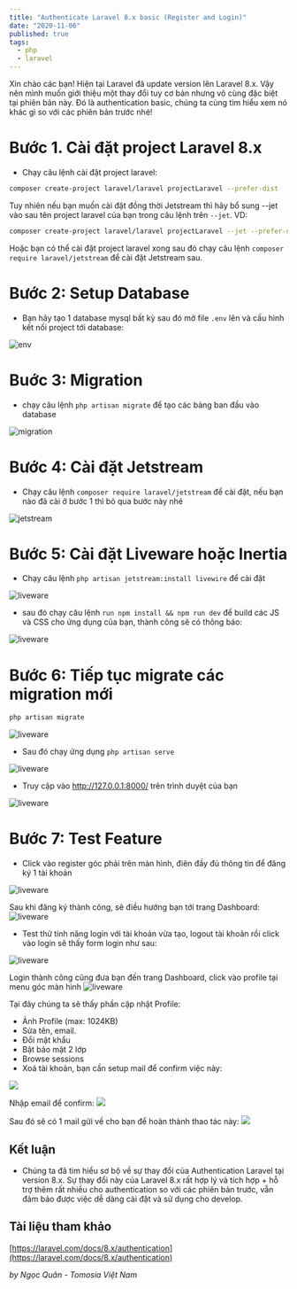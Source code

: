 ```yaml
---
title: "Authenticate Laravel 8.x basic (Register and Login)"
date: "2020-11-06"
published: true
tags:
  - php
  - laravel
---
```

Xin chào các bạn! Hiện tại Laravel đã update version lên Laravel 8.x. Vậy nên mình muốn giới thiệu một thay đổi tuy cơ bản nhưng vô cùng đặc biệt tại phiên bản này. Đó là authentication basic, chúng ta cùng tìm hiểu xem nó khác gì so với các phiên bản trước nhé!

# Bước 1. Cài đặt project Laravel 8.x
- Chạy câu lệnh cài đặt project laravel:
```bash
composer create-project laravel/laravel projectLaravel --prefer-dist
```
Tuy nhiên nếu bạn muốn cài đặt đồng thời Jetstream thì hãy bổ sung --jet vào sau tên project laravel của bạn trong câu lệnh trên `--jet`. VD: 
```bash
composer create-project laravel/laravel projectLaravel --jet --prefer-dist
```
Hoặc bạn có thể cài đặt project laravel xong sau đó chạy câu lệnh `composer require laravel/jetstream` để cài đặt Jetstream sau.
# Bước 2: Setup Database
- Bạn hãy tạo 1 database mysql bất kỳ sau đó mở file `.env` lên và cấu hình kết nối project tới database:
<img src="/posts/auth-basic-laravel-8.x/env.png" alt="env">

# Buớc 3: Migration
- chạy câu lệnh `php artisan migrate` để tạo các bảng ban đầu vào database
<img src="/posts/auth-basic-laravel-8.x/migration.png" alt="migration">

# Bước 4: Cài đặt Jetstream
- Chạy câu lệnh `composer require laravel/jetstream` để cài đặt, nếu bạn nào đã cài ở bước 1 thì bỏ qua bước này nhé
<img src="/posts/auth-basic-laravel-8.x/jetstream.png" alt="jetstream">

# Bước 5: Cài đặt Liveware hoặc Inertia
- Chạy câu lệnh `php artisan jetstream:install livewire` để cài đặt
<img src="/posts/auth-basic-laravel-8.x/liveware.png" alt="liveware">

- sau đó chạy câu lệnh `run npm install && npm run dev` để build các JS và CSS cho ứng dụng của bạn, thành công sẽ có thông báo:
<img src="/posts/auth-basic-laravel-8.x/npm-success.png" alt="liveware">

# Bước 6: Tiếp tục migrate các migration mới

```bash
php artisan migrate
```
<img src="/posts/auth-basic-laravel-8.x/migration-2.png" alt="liveware">

- Sau đó chạy ứng dụng `php artisan serve` 
<img src="/posts/auth-basic-laravel-8.x/serve.png" alt="liveware">

- Truy cập vào http://127.0.0.1:8000/ trên trình duyệt của bạn
<img src="/posts/auth-basic-laravel-8.x/laravel.png" alt="liveware">

# Bước 7: Test Feature

- Click vào register góc phải trên màn hình, điên đầy đủ thông tin để đăng ký 1 tài khoản
<img src="/posts/auth-basic-laravel-8.x/register.png" alt="liveware">

Sau khi đăng ký thành công, sẽ điều hướng bạn tới trang Dashboard:
<img src="/posts/auth-basic-laravel-8.x/dashboard.png" alt="liveware">

- Test thử tính năng login với tài khoản vừa tạo, logout tài khoản rồi click vào login sẽ thấy form login như sau:
<img src="/posts/auth-basic-laravel-8.x/login.png" alt="liveware">

Login thành công cũng đưa bạn đến trang Dashboard, click vào profile tại menu góc màn hình
<img src="/posts/auth-basic-laravel-8.x/login.png" alt="liveware">

Tại đây chúng ta sẽ thấy phần cập nhật Profile:
  + Ảnh Profile (max: 1024KB)
  + Sửa tên, email.
  + Đổi mật khẩu
  + Bật bảo mật 2 lớp
  + Browse sessions
  + Xoá tài khoản, bạn cần setup mail để confirm việc này:

  <img src="/posts/auth-basic-laravel-8.x/mail.png"> 

  Nhập email để confirm:
  <img src="/posts/auth-basic-laravel-8.x/input-mail.png"> 

  Sau đó sẽ có 1 mail gửi về cho bạn để hoàn thành thao tác này:
  <img src="/posts/auth-basic-laravel-8.x/confirm-mail.png"> 

## Kết luận
- Chúng ta đã tim hiểu sơ bộ về sự thay đổi của Authentication Laravel tại version 8.x. Sự thay đổi này của Laravel 8.x rất hợp lý và tích hợp + hỗ trợ thêm rất nhiều cho authentication so với các phiên bản trước, vẫn đảm bảo được việc dễ dàng cài đặt và sử dụng cho develop.

## Tài liệu tham khảo
[https://laravel.com/docs/8.x/authentication](https://laravel.com/docs/8.x/authentication)

*by Ngọc Quân - Tomosia Việt Nam*
